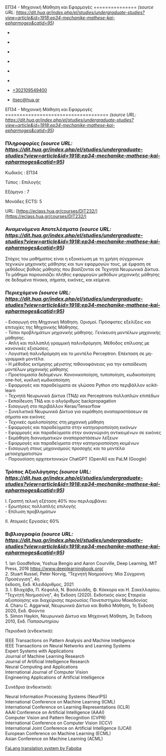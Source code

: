 ΕΠ34 - Μηχανική Μάθηση και Εφαρμογές
===============    *(source URL: https://dit.hua.gr/index.php/el/studies/undergraduate-studies?view=article&id=1918:ep34-mechanike-mathese-kai-epharmoges&catid=95)*

*   [](https://www.facebook.com/ditharokopio)
*   [](https://www.youtube.com/channel/UCEHkYirpXF1nSLxDCrfDZ4A)
*   [](https://www.linkedin.com/company/77699385)
*   [](https://www.instagram.com/dithua)

*   [](https://dit.hua.gr/index.php/el/studies/undergraduate-studies)
*   [](https://dit.hua.gr/index.php/en/studies/undergraduate-studies)

*   [+302109549400](tel:+302109549400)
*   [itsec@hua.gr](mailto:itsec@hua.gr)

ΕΠ34 - Μηχανική Μάθηση και Εφαρμογές
====================================  *(source URL: https://dit.hua.gr/index.php/el/studies/undergraduate-studies?view=article&id=1918:ep34-mechanike-mathese-kai-epharmoges&catid=95)*

### Πληροφορίες  *(source URL: https://dit.hua.gr/index.php/el/studies/undergraduate-studies?view=article&id=1918:ep34-mechanike-mathese-kai-epharmoges&catid=95)*

Κωδικός : ΕΠ34

Τύπος : Επιλογής

Εξάμηνο : 7

Μονάδες ECTS: 5

URL: [https://eclass.hua.gr/courses/DIT232/](https://eclass.hua.gr/courses/DIT232/)

### Αναμενόμενα Αποτελέσματα  *(source URL: https://dit.hua.gr/index.php/el/studies/undergraduate-studies?view=article&id=1918:ep34-mechanike-mathese-kai-epharmoges&catid=95)*

Στόχος του μαθήματος είναι η εξοικείωση με τη χρήση σύγχρονων τεχνικών μηχανικής μάθησης και των εφαρμογών τους, με έμφαση σε μεθόδους βαθιάς μάθησης που βασίζονται σε Τεχνητά Νευρωνικά Δίκτυα. Το μάθημα παρουσιάζει πλήθος εφαρμογών μεθόδων μηχανικής μάθησης σε δεδομένα πίνακα, σήματα, εικόνες, και κείμενα.

### Περιεχόμενο  *(source URL: https://dit.hua.gr/index.php/el/studies/undergraduate-studies?view=article&id=1918:ep34-mechanike-mathese-kai-epharmoges&catid=95)*

\- Εισαγωγή στη Μηχανική Μάθηση. Ορισμοί. Πρόσφατες εξελίξεις και επιτυχίες της Μηχανικής Μάθησης.  
\- Τύποι προβλημάτων μηχανικής μάθησης. Γενίκευση μοντέλων μηχανικής μάθησης.  
\- Απλή και πολλαπλή γραμμική παλινδρόμηση. Μέθοδος επίλυσης με κανονικές εξισώσεις.  
\- Λογιστική παλινδρόμηση και το μοντέλο Perceptron. Επέκταση σε μη-γραμμικά μοντέλα.  
\- Η μέθοδος εκτίμησης μέγιστης πιθανοφάνειας για την εκπαίδευση μοντέλων μηχανικής μάθησης  
\- Προετοιμασία δεδομένων. Κανονικοποίηση, τυποποίηση, κωδικοποίηση one-hot, κυκλική κωδικοποίηση  
\- Εφαρμογές και παραδείγματα σε γλώσσα Python στο περιβάλλον scikit-learn  
\- Τεχνητά Νευρωνικά Δίκτυα (ΤΝΔ) και Perceptrons πολλαπλών επιπέδων  
\- Εκπαίδευση ΤΝΔ και ο αλγόριθμος backpropagation  
\- Εισαγωγή στο περιβάλλον Keras/Tensorflow  
\- Συνελικτικά Νευρωνικά Δίκτυα για εκμάθηση αναπαραστάσεων σε σήματα και εικόνες  
\- Τεχνικές ομαλοποίησης στη μηχανική μάθηση  
\- Εφαρμογές και παραδείγματα στην κατηγοριοποίηση εικόνων  
\- Εφαρμογές και παραδείγματα στην αναγνώριση αντικειμένων σε εικόνες  
\- Εκμάθηση διανυσματικών αναπαραστάσεων λέξεων  
\- Εφαρμογές και παραδείγματα στην κατηγοριοποίηση κειμένων  
\- Εισαγωγή στους μηχανισμούς προσοχής και τα μοντέλα μετασχηματιστών  
\- Παρουσίαση αρχιτεκτονικών ChatGPT (OpenAI) και PaLM (Google)

### Τρόπος Αξιολόγησης  *(source URL: https://dit.hua.gr/index.php/el/studies/undergraduate-studies?view=article&id=1918:ep34-mechanike-mathese-kai-epharmoges&catid=95)*

Ι. Γραπτή τελική εξέταση 40% που περιλαμβάνει:  
\- Ερωτήσεις πολλαπλής επιλογής  
\- Επίλυση προβλημάτων  
  
ΙΙ. Ατομικές Εργασίες 60%

### Βιβλιογραφία  *(source URL: https://dit.hua.gr/index.php/el/studies/undergraduate-studies?view=article&id=1918:ep34-mechanike-mathese-kai-epharmoges&catid=95)*

1\. Ian Goodfellow, Yoshua Bengio and Aaron Courville, Deep Learning, MIT Press, 2016 https://www.deeplearningbook.org/  
2\. Stuart Russel, Peter Norvig, “Τεχνητή Νοημοσύνη: Μία Σύγχρονη Προσέγγιση”, 4η  
έκδοση, Εκδ. Κλειδάριθμος, 2021  
3\. Ι. Βλαχάβα, Π. Κεφαλά, Ν. Βασιλειάδη, Φ. Κόκκορα και Η. Σακελλαρίου. "Τεχνητή Νοημοσύνη", 4η Έκδοση (2020). Εκδοτικός οίκος Εταιρεία αξιοποίησης και διαχείρισης περιουσίας Πανεπιστημίου Μακεδονίας  
4\. Charu C. Aggarwal, Νευρωνικά Δίκτυα και Βαθιά Μάθηση, 1η Έκδοση 2020, Εκδ. Φούντα  
5\. Simon Haykin, Νευρωνικά Δίκτυα και Μηχανική Μάθηση, 3η Έκδοση 2010, Εκδ. Παπασωτηρίου

Περιοδικά (ενδεικτικά):  
  
IEEE Transactions on Pattern Analysis and Machine Intelligence  
IEEE Transactions on Neural Networks and Learning Systems  
Expert Systems with Applications  
Journal of Machine Learning Research  
Journal of Artificial Intelligence Research  
Neural Computing and Applications  
International Journal of Computer Vision  
Engineering Applications of Artificial Intelligence  
  
  
Συνέδρια (ενδεικτικά):  
  
Neural Information Processing Systems (NeurIPS)  
International Conference on Machine Learning (ICML)  
International Conference on Learning Representations (ICLR)  
AAAI Conference on Artificial Intelligence (AAAI)  
Computer Vision and Pattern Recognition (CVPR)  
International Conference on Computer Vision (ICCV)  
International Joint Conference on Artificial Intelligence (IJCAI)  
European Conference on Machine Learning (ECML)  
Asian Conference on Machine Learning (ACML)

[FaLang translation system by Faboba](http://www.faboba.com/ "Faboba : Création de composantJoomla")

[](https://dit.hua.gr/index.php/el/studies/undergraduate-studies?view=article&id=1918:ep34-mechanike-mathese-kai-epharmoges&catid=95#)
